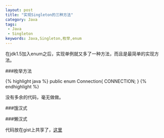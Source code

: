 ```yaml
---
layout: post
title: "实现Singleton的三种方法"
category: Java
tags:
 - Java
 - Singleton
keywords: Java,Singleton,枚举,enum
---
```

在jdk1.5加入enum之后，实现单例就又多了一种方法，而且是最简单的实现方法。

###枚举方法

{% highlight java %}
public enum Connection{
  CONNECTION;
}
{% endhighlight %}

没有多余的代码，毫无做做。

###饿汉式

###懒汉式

代码放在gist上共享了，<a href="https://gist.github.com/3877805">这里</a>

